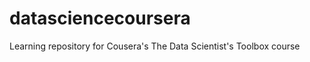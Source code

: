 datasciencecoursera
===================

Learning repository for Cousera's The Data Scientist's Toolbox course
